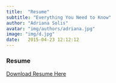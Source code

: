 ```yaml
---
title:  "Resume"
subtitle: "Everything You Need to Know"
author: "Adriana Solis"
avatar: "img/authors/adriana.jpg"
image: "img/d.jpg"
date:   2015-04-23 12:12:12
---
```


### Resume

[Download Resume Here]("resume\Adriana-Solis-resume.pdf")
